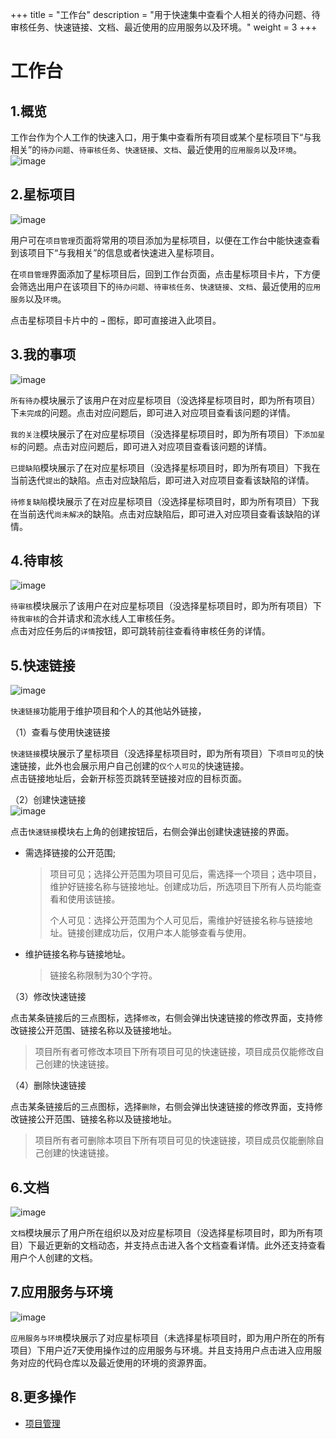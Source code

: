 +++
title = "工作台"
description = "用于快速集中查看个人相关的待办问题、待审核任务、快速链接、文档、最近使用的应用服务以及环境。"
weight = 3
+++


# 工作台      

## 1.概览
工作台作为个人工作的快速入口，用于集中查看所有项目或某个星标项目下“与我相关”的`待办问题`、`待审核任务`、`快速链接`、`文档`、最近使用的`应用服务`以及`环境`。
![image](/docs/user-guide/image/all.png)  

## 2.星标项目

![image](/docs/user-guide/image/star-proj.png)  

用户可在`项目管理`页面将常用的项目添加为星标项目，以便在工作台中能快速查看到该项目下“与我相关”的信息或者快速进入星标项目。      

在`项目管理`界面添加了星标项目后，回到工作台页面，点击星标项目卡片，下方便会筛选出用户在该项目下的`待办问题`、`待审核任务`、`快速链接`、`文档`、最近使用的`应用服务`以及`环境`。

点击星标项目卡片中的 `→` 图标，即可直接进入此项目。

## 3.我的事项

![image](/docs/user-guide/image/workspace-issue-01.png)     

`所有待办`模块展示了该用户在对应星标项目（没选择星标项目时，即为所有项目）下`未完成`的问题。点击对应问题后，即可进入对应项目查看该问题的详情。      

`我的关注`模块展示了在对应星标项目（没选择星标项目时，即为所有项目）下`添加星标`的问题。点击对应问题后，即可进入对应项目查看该问题的详情。 

`已提缺陷`模块展示了在对应星标项目（没选择星标项目时，即为所有项目）下我在当前迭代`提出`的缺陷。点击对应缺陷后，即可进入对应项目查看该缺陷的详情。

`待修复缺陷`模块展示了在对应星标项目（没选择星标项目时，即为所有项目）下我在当前迭代`尚未解决`的缺陷。点击对应缺陷后，即可进入对应项目查看该缺陷的详情。

## 4.待审核


![image](/docs/user-guide/image/uncheck.png)    

`待审核`模块展示了该用户在对应星标项目（没选择星标项目时，即为所有项目）下`待我审核`的合并请求和流水线人工审核任务。    
点击对应任务后的`详情`按钮，即可跳转前往查看待审核任务的详情。 


## 5.快速链接   

![image](/docs/user-guide/image/link.png)   

`快速链接`功能用于维护项目和个人的其他站外链接，

（1）查看与使用快速链接     

`快速链接`模块展示了星标项目（没选择星标项目时，即为所有项目）下`项目可见`的快速链接，此外也会展示用户自己创建的`仅个人可见`的快速链接。       
点击链接地址后，会新开标签页跳转至链接对应的目标页面。        

（2）创建快速链接   
![image](/docs/user-guide/image/link-1.png)   

点击`快速链接`模块右上角的创建按钮后，右侧会弹出创建快速链接的界面。    

- 需选择链接的公开范围;     
    
    > 项目可见；选择公开范围为项目可见后，需选择一个项目；选中项目，维护好链接名称与链接地址。创建成功后，所选项目下所有人员均能查看和使用该链接。
    > 
    > 个人可见：选择公开范围为个人可见后，需维护好链接名称与链接地址。链接创建成功后，仅用户本人能够查看与使用。   


- 维护链接名称与链接地址。

    > 链接名称限制为30个字符。


（3）修改快速链接   

点击某条链接后的三点图标，选择`修改`，右侧会弹出快速链接的修改界面，支持修改链接公开范围、链接名称以及链接地址。    

<blockquote class="note">
项目所有者可修改本项目下所有项目可见的快速链接，项目成员仅能修改自己创建的快速链接。

</blockquote>

（4）删除快速链接   

点击某条链接后的三点图标，选择`删除`，右侧会弹出快速链接的修改界面，支持修改链接公开范围、链接名称以及链接地址。    

<blockquote class="note">
项目所有者可删除本项目下所有项目可见的快速链接，项目成员仅能删除自己创建的快速链接。

</blockquote>

## 6.文档

![image](/docs/user-guide/image/docs.png)    

`文档`模块展示了用户所在组织以及对应星标项目（没选择星标项目时，即为所有项目）下最近更新的文档动态，并支持点击进入各个文档查看详情。此外还支持查看用户个人创建的文档。


## 7.应用服务与环境

![image](/docs/user-guide/image/app-env.png)    

`应用服务与环境`模块展示了对应星标项目（未选择星标项目时，即为用户所在的所有项目）下用户近7天使用操作过的应用服务与环境。并且支持用户点击进入应用服务对应的代码仓库以及最近使用的环境的资源界面。


## 8.更多操作  

- [项目管理](../createapp)  